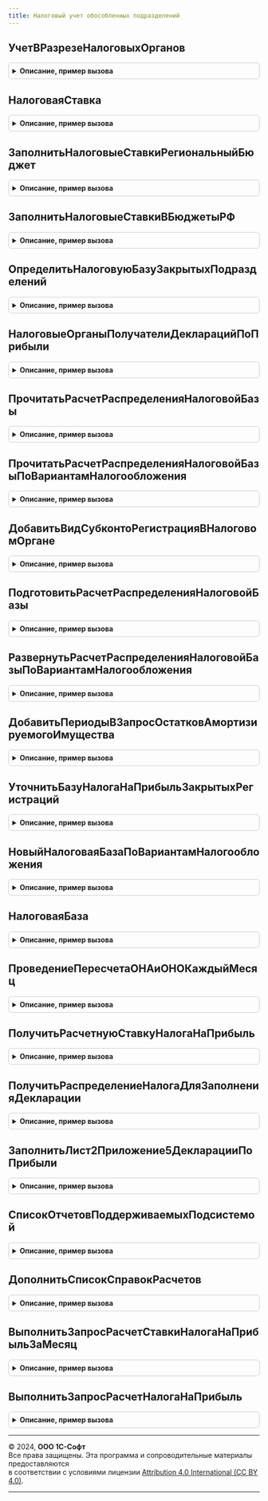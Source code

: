 ```yaml
---
title: Налоговый учет обособленных подразделений
---
```



## УчетВРазрезеНалоговыхОрганов
<details style="margin: 1em 0; padding: 0.5em; border: 1px solid #ccc; border-radius: 6px;">

<summary style="font-weight: bold; cursor: pointer;">Описание, пример вызова</summary>

```bsl

////////////////////////////////////////////////////////////////////////////////
// ОБЩИЕ СВЕДЕНИЯ О НАЛОГОВОМ УЧЕТЕ ОБОСОБЛЕННЫХ ПОДРАЗДЕЛЕНИЙ

Функция УчетВРазрезеНалоговыхОрганов() Экспорт
```

Пример вызова
```bsl
Результат = НалоговыйУчетОбособленныхПодразделений.УчетВРазрезеНалоговыхОрганов() 
```
</details>

## НалоговаяСтавка
<details style="margin: 1em 0; padding: 0.5em; border: 1px solid #ccc; border-radius: 6px;">

<summary style="font-weight: bold; cursor: pointer;">Описание, пример вызова</summary>

```bsl

// Определяет ставку налога в региональный бюджет, действующую по месту регистрации в налоговом органе.
Функция НалоговаяСтавка(Организация, НалоговыйОрган, Дата) Экспорт
```

Пример вызова
```bsl
Результат = НалоговыйУчетОбособленныхПодразделений.НалоговаяСтавка(Организация, НалоговыйОрган, Дата) 
```
</details>

## ЗаполнитьНалоговыеСтавкиРегиональныйБюджет
<details style="margin: 1em 0; padding: 0.5em; border: 1px solid #ccc; border-radius: 6px;">

<summary style="font-weight: bold; cursor: pointer;">Описание, пример вызова</summary>

```bsl

// Устарела. Следует использовать ЗаполнитьНалоговыеСтавкиВБюджетыРФ
//
// Определяет ставки налога на прибыль, подлежащего уплате в региональные бюджеты
// по местам нахождения организации и ее обособленных подразделений.
//
// Параметры:
//  Ставки - Соответствие - заполняемая коллекция
//        * Ключ - СправочникСсылка.РегистрацииВНалоговомОргане - все значения из параметра РегистрацииВНалоговомОргане
//        * Значение - ставка в виде доли от единицы (например, 0.135 для 13,5%)
//  Период	    - Дата - характеризует налоговый период
//  Организация - СправочникСсылка.Организации	- налогоплательщик
//  РегистрацииВНалоговомОргане - Массив - перечень регистраций в налоговом органе, в отношении которых нужно получить ставки.
//
Процедура ЗаполнитьНалоговыеСтавкиРегиональныйБюджет(Ставки, Период, Организация, РегистрацииВНалоговомОргане) Экспорт
```

Пример вызова
```bsl
НалоговыйУчетОбособленныхПодразделений.ЗаполнитьНалоговыеСтавкиРегиональныйБюджет(Ставки, Период, Организация, РегистрацииВНалоговомОргане) 
```
</details>

## ЗаполнитьНалоговыеСтавкиВБюджетыРФ
<details style="margin: 1em 0; padding: 0.5em; border: 1px solid #ccc; border-radius: 6px;">

<summary style="font-weight: bold; cursor: pointer;">Описание, пример вызова</summary>

```bsl

// Заполняет ставки в переданную параметром таблицу
//
// Параметры:
// ТаблицаДанных - ТаблицаЗначений:
//  	* ВариантНалогообложенияПрибыли - СправочникСсылка.ВариантыНалогообложенияПрибыли - если нет индекса по колонке, будет создан
//  	* РегистрацияВНалоговомОргане - СправочникСсылка.РегистрацииВНалоговомОргане - если нет индекса по колонке, будет создан
//  	* СтавкаФедеральныйБюджет     - Число - доля
//  	* СтавкаРегиональныйБюджет    - Число - доля
//  Период	    - Дата - характеризует налоговый период
//  Организация - СправочникСсылка.Организации	- налогоплательщик
//  СтавкаНалогаФБ - Неопределено, Число - Основная ставка по организации. Если ставка уже посчитана, можно передать.
//  СтавкаНалогаРБ - Неопределено, Число - Основная ставка по организации. Если ставка уже посчитана, можно передать.
//
Процедура ЗаполнитьНалоговыеСтавкиВБюджетыРФ(ТаблицаДанных, Экспорт
```

Пример вызова
```bsl
НалоговыйУчетОбособленныхПодразделений.ЗаполнитьНалоговыеСтавкиВБюджетыРФ(ТаблицаДанных, );
```
</details>

## ОпределитьНалоговуюБазуЗакрытыхПодразделений
<details style="margin: 1em 0; padding: 0.5em; border: 1px solid #ccc; border-radius: 6px;">

<summary style="font-weight: bold; cursor: pointer;">Описание, пример вызова</summary>

```bsl


// Для заполнения декларации по налогу на прибыль получает общую налоговую базу,
// рассчитанную для закрытых в течение текущего отчетного периода подразделений
//
// Параметры:
//  НалоговаяБазаЗакрытыхПодразделений
//             - Число        - возвращаемое значение, налоговая база закрытых подразделений
//             - Неопределено - возвращаемое значение, в отчетном периоде не закрывались подразделения
//  КонтекстРасчета	- см. НалогНаПрибыльДекларация.НовыйКонтекстРасчета() - описывает период и организацию, по которой готовится расчет
//
Процедура ОпределитьНалоговуюБазуЗакрытыхПодразделений(НалоговаяБазаЗакрытыхПодразделений, КонтекстРасчета) Экспорт
```

Пример вызова
```bsl
НалоговыйУчетОбособленныхПодразделений.ОпределитьНалоговуюБазуЗакрытыхПодразделений(НалоговаяБазаЗакрытыхПодразделений, КонтекстРасчета) 
```
</details>

## НалоговыеОрганыПолучателиДекларацийПоПрибыли
<details style="margin: 1em 0; padding: 0.5em; border: 1px solid #ccc; border-radius: 6px;">

<summary style="font-weight: bold; cursor: pointer;">Описание, пример вызова</summary>

```bsl

// Заполняет массив регистраций в налоговых органах, в которые организация представляет декларацию по налогу на прибыль.
// Данный массив является фильтром для списка выбора налогового органа из формы декларации.
// Если массив пустой, то список выбора налогового органа не фильтруется.
//
// Параметры:
//		Организация - СправочникСсылка.Организации - плательщик налога на прибыль
//		Период - Дата - дата, характеризующая отчетный период по налогу на прибыль
//		НалоговыеОрганы - Массив Из СправочникСсылка.РегистрацииВНалоговомОргане - налоговые органы,
//                         в которые организация представляет декларации.
//
Процедура НалоговыеОрганыПолучателиДекларацийПоПрибыли(Организация, Период, НалоговыеОрганы) Экспорт
```

Пример вызова
```bsl
НалоговыйУчетОбособленныхПодразделений.НалоговыеОрганыПолучателиДекларацийПоПрибыли(Организация, Период, НалоговыеОрганы) 
```
</details>

## ПрочитатьРасчетРаспределенияНалоговойБазы
<details style="margin: 1em 0; padding: 0.5em; border: 1px solid #ccc; border-radius: 6px;">

<summary style="font-weight: bold; cursor: pointer;">Описание, пример вызова</summary>

```bsl


////////////////////////////////////////////////////////////////////////////////
// РАСПРЕДЕЛЕНИЕ НАЛОГОВОЙ БАЗЫ МЕЖДУ НАЛОГОВЫМИ ОРГАНАМИ

// Читает из информационной базы данные о фактическом распределении налоговой базы,
// рассчитанные и зарегистрированные регламентной операцией РасчетНалогаНаПрибыль.
//
// Параметры:
//  Расчет		 - ТаблицаЗначений - см. НовыйРасчетРаспределенияНалоговойБазы()
//                 Возвращаемый параметр. Следует передать неинициализированную переменную;
//                 процедура поместит в нее результат НовыйРасчетРаспределенияНалоговойБазы().
//  Период		 - Дата - дата, характеризующая отчетный период - любая дата последнего месяца отчетного периода.
//  Организация	 - СправочникСсылка.Организации - налогоплательщик.
//  ИспользуетсяРаздельныйУчет - Неопределено - признак не известен, будет получен из базы данных
//                             - Булево - признак известен, обращение к базе данных не требуется
//
Процедура ПрочитатьРасчетРаспределенияНалоговойБазы(Расчет, Период, Организация, ИспользуетсяРаздельныйУчет = Неопределено) Экспорт
```

Пример вызова
```bsl
НалоговыйУчетОбособленныхПодразделений.ПрочитатьРасчетРаспределенияНалоговойБазы(Расчет, Период, Организация, ИспользуетсяРаздельныйУчет);
```
</details>

## ПрочитатьРасчетРаспределенияНалоговойБазыПоВариантамНалогообложения
<details style="margin: 1em 0; padding: 0.5em; border: 1px solid #ccc; border-radius: 6px;">

<summary style="font-weight: bold; cursor: pointer;">Описание, пример вызова</summary>

```bsl

// Читает из информационной базы данные о фактическом распределении налоговой базы,
// рассчитанные и зарегистрированные регламентной операцией РасчетНалогаНаПрибыль.
//
// Параметры:
//  Расчет		 - ТаблицаЗначений - см. НовыйРасчетРаспределенияНалоговойБазыПоВариантамНалогообложения
//                 Возвращаемый параметр. Следует передать неинициализированную переменную;
//                 процедура поместит в нее результат НовыйРасчетРаспределенияНалоговойБазы().
//  Период		 - Дата - дата, характеризующая отчетный период - любая дата последнего месяца отчетного периода.
//  Организация	 - СправочникСсылка.Организации - налогоплательщик.
//  ВариантНалогообложенияПрибыли - СправочникСсылка.ВариантыНалогообложенияПрибыли, Неопределено -
//
Процедура ПрочитатьРасчетРаспределенияНалоговойБазыПоВариантамНалогообложения( Экспорт
```

Пример вызова
```bsl
НалоговыйУчетОбособленныхПодразделений.ПрочитатьРасчетРаспределенияНалоговойБазыПоВариантамНалогообложения();
```
</details>

## ДобавитьВидСубконтоРегистрацияВНалоговомОргане
<details style="margin: 1em 0; padding: 0.5em; border: 1px solid #ccc; border-radius: 6px;">

<summary style="font-weight: bold; cursor: pointer;">Описание, пример вызова</summary>

```bsl

// Описание
//
// Параметры:
// 	ВидыСубконто - Массив Из ПланВидовХарактеристикСсылка.ВидыСубконтоХозрасчетные
Процедура ДобавитьВидСубконтоРегистрацияВНалоговомОргане(ВидыСубконто) Экспорт
```

Пример вызова
```bsl
НалоговыйУчетОбособленныхПодразделений.ДобавитьВидСубконтоРегистрацияВНалоговомОргане(ВидыСубконто) 
```
</details>

## ПодготовитьРасчетРаспределенияНалоговойБазы
<details style="margin: 1em 0; padding: 0.5em; border: 1px solid #ccc; border-radius: 6px;">

<summary style="font-weight: bold; cursor: pointer;">Описание, пример вызова</summary>

```bsl

// Готовит данные о распределении налоговой базы между обособленными подразделениями в соответствии со ст. 288 НК
//
// Параметры:
//  РасчетРаспределенияНалоговойБазы	 - см. НовыйРасчетРаспределенияНалоговойБазы
//  КонтекстРасчета						 - см. РасчетНалогаНаПрибыль.НовыйКонтекстРасчета
//  ПараметрТаблицаНалоговаяБаза		 - см. РасчетНалогаНаПрибыль.СуммыНалоговойБазыВРазрезеВариантовНалогообложения
//  МенеджерВременныхТаблиц				 - МенеджерВременныхТаблиц - может применяться для повторного использования (передачи из процедуры в вызывающий код)
//                                         создаваемой в процедуре временной таблицы СоответствиеПрежнихИТекущихНалоговыхОрганов.
//
Процедура ПодготовитьРасчетРаспределенияНалоговойБазы(РасчетРаспределенияНалоговойБазы, КонтекстРасчета, ПараметрТаблицаНалоговаяБаза, МенеджерВременныхТаблиц) Экспорт
```

Пример вызова
```bsl
НалоговыйУчетОбособленныхПодразделений.ПодготовитьРасчетРаспределенияНалоговойБазы(РасчетРаспределенияНалоговойБазы, КонтекстРасчета, ПараметрТаблицаНалоговаяБаза, МенеджерВременныхТаблиц) 
```
</details>

## РазвернутьРасчетРаспределенияНалоговойБазыПоВариантамНалогообложения
<details style="margin: 1em 0; padding: 0.5em; border: 1px solid #ccc; border-radius: 6px;">

<summary style="font-weight: bold; cursor: pointer;">Описание, пример вызова</summary>

```bsl

// Возвращает развернутый расчет налоговой базы по вариантам н/о.
// Если нет исходных данных по вариантам н/о, будет возвращена пустая таблица.
//
// Параметры:
// 	ИсходныйРасчет - см. НовыйРасчетРаспределенияНалоговойБазы
// Возвращаемое значение:
// 	см. НовыйРасчетРаспределенияНалоговойБазыПоВариантамНалогообложения
//
Функция РазвернутьРасчетРаспределенияНалоговойБазыПоВариантамНалогообложения(ИсходныйРасчет) Экспорт
```

Пример вызова
```bsl
Результат = НалоговыйУчетОбособленныхПодразделений.РазвернутьРасчетРаспределенияНалоговойБазыПоВариантамНалогообложения(ИсходныйРасчет) 
```
</details>

## ДобавитьПериодыВЗапросОстатковАмортизируемогоИмущества
<details style="margin: 1em 0; padding: 0.5em; border: 1px solid #ccc; border-radius: 6px;">

<summary style="font-weight: bold; cursor: pointer;">Описание, пример вызова</summary>

```bsl

Процедура ДобавитьПериодыВЗапросОстатковАмортизируемогоИмущества(Запрос, ДобавляемыеПериоды) Экспорт
```

Пример вызова
```bsl
НалоговыйУчетОбособленныхПодразделений.ДобавитьПериодыВЗапросОстатковАмортизируемогоИмущества(Запрос, ДобавляемыеПериоды));
```
</details>

## УточнитьБазуНалогаНаПрибыльЗакрытыхРегистраций
<details style="margin: 1em 0; padding: 0.5em; border: 1px solid #ccc; border-radius: 6px;">

<summary style="font-weight: bold; cursor: pointer;">Описание, пример вызова</summary>

```bsl

// Рассчитывает базу налога по закрытым регистрациям (КПП)
//  - добавляет записи в ТаблицаРаспределенияБазыНалогаНаПрибыль.
//  - вычитает из таблицы налоговой базы суммы закрытых подразделений.
//
// Параметры:
//  ТаблицаРаспределенияБазыНалогаНаПрибыль - ТаблицаЗначений -
//  			таблица, содержащая результат распределения налога, т.е. доли и налоговые базы по регистрациям (КПП).
//
//  // прибыль текущего отчетного (налогового) периода по всей организации в разрезе вариантов н/о.
//  ТаблицаНалоговаяБаза	- см. НовыйНалоговаяБазаПоВариантамНалогообложения
//
//  КонтекстРасчета			- см. РасчетНалогаНаПрибыль.НовыйКонтекстРасчета
//
//  ТочностьРасчета			- Число - длина дробной части при округлении сумм налоговых баз по регистрациям (КПП)
//
Процедура УточнитьБазуНалогаНаПрибыльЗакрытыхРегистраций(ТаблицаРаспределенияБазыНалогаНаПрибыль, ТаблицаНалоговаяБаза, КонтекстРасчета, ТочностьРасчета) Экспорт
```

Пример вызова
```bsl
НалоговыйУчетОбособленныхПодразделений.УточнитьБазуНалогаНаПрибыльЗакрытыхРегистраций(ТаблицаРаспределенияБазыНалогаНаПрибыль, ТаблицаНалоговаяБаза, КонтекстРасчета, ТочностьРасчета));
```
</details>

## НовыйНалоговаяБазаПоВариантамНалогообложения
<details style="margin: 1em 0; padding: 0.5em; border: 1px solid #ccc; border-radius: 6px;">

<summary style="font-weight: bold; cursor: pointer;">Описание, пример вызова</summary>

```bsl

// Возвращает таблицу налоговой базы в разрезе долей. Может заполняться из таблицы, полученных при расчете НнП
//
// Параметры:
// 	ИсхТаблицаНалоговаяБаза - см. РасчетНалогаНаПрибыль.СуммыНалоговойБазыВРазрезеВариантовНалогообложения
//
// Возвращаемое значение:
// 	ТаблицаЗначений - содержит:
//  	* ВариантНалогообложенияПрибыли - СправочникСсылка.ВариантыНалогообложенияПрибыли -
//  	* НалоговаяБаза                 - Число -
Функция НовыйНалоговаяБазаПоВариантамНалогообложения(ИсхТаблицаНалоговаяБаза = Неопределено) Экспорт
```

Пример вызова
```bsl
Результат = НалоговыйУчетОбособленныхПодразделений.НовыйНалоговаяБазаПоВариантамНалогообложения(ИсхТаблицаНалоговаяБаза);
```
</details>

## НалоговаяБаза
<details style="margin: 1em 0; padding: 0.5em; border: 1px solid #ccc; border-radius: 6px;">

<summary style="font-weight: bold; cursor: pointer;">Описание, пример вызова</summary>

```bsl

// Возвращает налоговую базу в разрезе вариантов н/о. Результат кэшируется по значению периода
//
// Параметры:
// 	Организация                - СправочникСсылка.Организации -
// 	Период                     - Дата -
// 	КэшНалоговойБазыПоПериодам - Соответствие -
// 	ИспользуетсяРаздельныйУчет - Булево, Неопределено -
//
// Возвращаемое значение:
// 	см. НовыйНалоговаяБазаПоВариантамНалогообложения
Функция НалоговаяБаза(Организация, Период, КэшНалоговойБазыПоПериодам, ИспользуетсяРаздельныйУчет = Неопределено) Экспорт
```

Пример вызова
```bsl
Результат = НалоговыйУчетОбособленныхПодразделений.НалоговаяБаза(Организация, Период, КэшНалоговойБазыПоПериодам, ИспользуетсяРаздельныйУчет);
```
</details>

## ПроведениеПересчетаОНАиОНОКаждыйМесяц
<details style="margin: 1em 0; padding: 0.5em; border: 1px solid #ccc; border-radius: 6px;">

<summary style="font-weight: bold; cursor: pointer;">Описание, пример вызова</summary>

```bsl

////////////////////////////////////////////////////////////////////////////////
// ПЕРЕСЧЕТ ОНА И ОНО ПО РАСЧЕТНОЙ СТАВКЕ НАЛОГА НА ПРИБЫЛЬ

Процедура ПроведениеПересчетаОНАиОНОКаждыйМесяц(СтруктураШапкиДокумента, Движения, Отказ) Экспорт
```

Пример вызова
```bsl
НалоговыйУчетОбособленныхПодразделений.ПроведениеПересчетаОНАиОНОКаждыйМесяц(СтруктураШапкиДокумента, Движения, Отказ) 
```
</details>

## ПолучитьРасчетнуюСтавкуНалогаНаПрибыль
<details style="margin: 1em 0; padding: 0.5em; border: 1px solid #ccc; border-radius: 6px;">

<summary style="font-weight: bold; cursor: pointer;">Описание, пример вызова</summary>

```bsl

Функция ПолучитьРасчетнуюСтавкуНалогаНаПрибыль(Организация, Дата) Экспорт
```

Пример вызова
```bsl
Результат = НалоговыйУчетОбособленныхПодразделений.ПолучитьРасчетнуюСтавкуНалогаНаПрибыль(Организация, Дата) 
```
</details>

## ПолучитьРаспределениеНалогаДляЗаполненияДекларации
<details style="margin: 1em 0; padding: 0.5em; border: 1px solid #ccc; border-radius: 6px;">

<summary style="font-weight: bold; cursor: pointer;">Описание, пример вызова</summary>

```bsl


////////////////////////////////////////////////////////////////////////////////
// ЗАПОЛНЕНИЕ ЛИСТА ДЕКЛАРАЦИИ С РАСЧЕТОМ БАЗЫ В РАЗРЕЗЕ НАЛОГОВЫХ ОРГАНОВ


// Для заполнения декларации по налогу на прибыль получает данные информационной базы
// о распределении налога между обособленными подразделениями.
//
// Параметры:
//  Расчет							 - см. НовыйРасчетРаспределенияНалоговойБазы
//  КонтекстРасчета					 - см. НалогНаПрибыльДекларация.НовыйКонтекстРасчета
//  ВариантыНО						- Массив из СправочникСсылка.ВариантыНалогообложенияПрибыли -
//
Процедура ПолучитьРаспределениеНалогаДляЗаполненияДекларации(Расчет, КонтекстРасчета, ВариантыНО) Экспорт
```

Пример вызова
```bsl
НалоговыйУчетОбособленныхПодразделений.ПолучитьРаспределениеНалогаДляЗаполненияДекларации(Расчет, КонтекстРасчета, ВариантыНО) 
```
</details>

## ЗаполнитьЛист2Приложение5ДекларацииПоПрибыли
<details style="margin: 1em 0; padding: 0.5em; border: 1px solid #ccc; border-radius: 6px;">

<summary style="font-weight: bold; cursor: pointer;">Описание, пример вызова</summary>

```bsl

Процедура ЗаполнитьЛист2Приложение5ДекларацииПоПрибыли(Контейнер, ПараметрыОтчета, СписокОрганизаций, Лист02_Прил5) Экспорт
```

Пример вызова
```bsl
НалоговыйУчетОбособленныхПодразделений.ЗаполнитьЛист2Приложение5ДекларацииПоПрибыли(Контейнер, ПараметрыОтчета, СписокОрганизаций, Лист02_Прил5) 
```
</details>

## СписокОтчетовПоддерживаемыхПодсистемой
<details style="margin: 1em 0; padding: 0.5em; border: 1px solid #ccc; border-radius: 6px;">

<summary style="font-weight: bold; cursor: pointer;">Описание, пример вызова</summary>

```bsl


//////////////////////////////////////////////////////////////////////////////////////////////////////////////////////////////////////
// ПРОЦЕДУРЫ РАБОТЫ С ВАРИАНТАМИ ОТЧЕТОВ

Процедура СписокОтчетовПоддерживаемыхПодсистемой(СписокОтчетов) Экспорт
```

Пример вызова
```bsl
НалоговыйУчетОбособленныхПодразделений.СписокОтчетовПоддерживаемыхПодсистемой(СписокОтчетов) 
```
</details>

## ДополнитьСписокСправокРасчетов
<details style="margin: 1em 0; padding: 0.5em; border: 1px solid #ccc; border-radius: 6px;">

<summary style="font-weight: bold; cursor: pointer;">Описание, пример вызова</summary>

```bsl


////////////////////////////////////////////////////////////////////////////////
// СПРАВКИ-РАСЧЕТЫ

Процедура ДополнитьСписокСправокРасчетов(Список) Экспорт
```

Пример вызова
```bsl
НалоговыйУчетОбособленныхПодразделений.ДополнитьСписокСправокРасчетов(Список) 
```
</details>

## ВыполнитьЗапросРасчетСтавкиНалогаНаПрибыльЗаМесяц
<details style="margin: 1em 0; padding: 0.5em; border: 1px solid #ccc; border-radius: 6px;">

<summary style="font-weight: bold; cursor: pointer;">Описание, пример вызова</summary>

```bsl

Функция ВыполнитьЗапросРасчетСтавкиНалогаНаПрибыльЗаМесяц(Организация, КонецПериода) Экспорт
```

Пример вызова
```bsl
Результат = НалоговыйУчетОбособленныхПодразделений.ВыполнитьЗапросРасчетСтавкиНалогаНаПрибыльЗаМесяц(Организация, КонецПериода) 
```
</details>

## ВыполнитьЗапросРасчетНалогаНаПрибыль
<details style="margin: 1em 0; padding: 0.5em; border: 1px solid #ccc; border-radius: 6px;">

<summary style="font-weight: bold; cursor: pointer;">Описание, пример вызова</summary>

```bsl

// Возвращает результат запроса расчета НнП
//
// Параметры:
// 	Организация - СправочникСсылка.Организации -
// 	КонецПериода - Дата -
// 	ВариантНО - СправочникСсылка.ВариантыНалогообложенияПрибыли -
//
// Возвращаемое значение:
// 	РезультатЗапроса -
//
Функция ВыполнитьЗапросРасчетНалогаНаПрибыль(Организация, КонецПериода, ВариантНО = Неопределено) Экспорт
```

Пример вызова
```bsl
Результат = НалоговыйУчетОбособленныхПодразделений.ВыполнитьЗапросРасчетНалогаНаПрибыль(Организация, КонецПериода, ВариантНО);
```
</details>

---

© 2024, **ООО 1С-Софт**  
Все права защищены. Эта программа и сопроводительные материалы предоставляются  
в соответствии с условиями лицензии [Attribution 4.0 International (CC BY 4.0)](https://creativecommons.org/licenses/by/4.0/legalcode).

---
